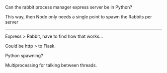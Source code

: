 Can the rabbit process manager express server be in Python? 

This way, then Node only needs a single point to spawn the Rabbits per server

-----


Express > Rabbit, have to find how that works...

Could be http > to Flask.

Python spawning?

Multiprocessing for talking between threads.

